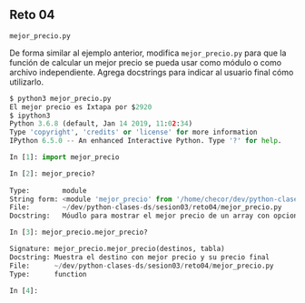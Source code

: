 ## Reto 04

`mejor_precio.py`

De forma similar al ejemplo anterior, modifica `mejor_precio.py` para que la función de calcular un mejor precio se pueda usar como módulo o como archivo independiente. Agrega docstrings para indicar al usuario final cómo utilizarlo.


```python
$ python3 mejor_precio.py 
El mejor precio es Ixtapa por $2920
$ ipython3
Python 3.6.8 (default, Jan 14 2019, 11:02:34) 
Type 'copyright', 'credits' or 'license' for more information
IPython 6.5.0 -- An enhanced Interactive Python. Type '?' for help.

In [1]: import mejor_precio

In [2]: mejor_precio?
                                        
Type:        module
String form: <module 'mejor_precio' from '/home/checor/dev/python-clases-ds/sesion03/reto04/mejor_precio.py'>
File:        ~/dev/python-clases-ds/sesion03/reto04/mejor_precio.py
Docstring:   Móudlo para mostrar el mejor precio de un array con opciones y destinos

In [3]: mejor_precio.mejor_precio?

Signature: mejor_precio.mejor_precio(destinos, tabla)
Docstring: Muestra el destino con mejor precio y su precio final
File:      ~/dev/python-clases-ds/sesion03/reto04/mejor_precio.py
Type:      function

In [4]:        

```
